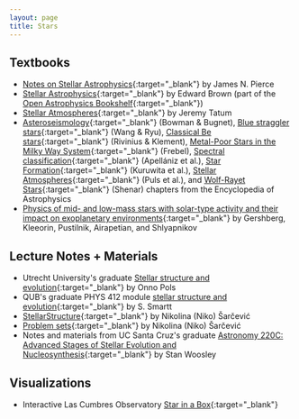 ```yaml
---
layout: page
title: Stars
---
```


## Textbooks
- [Notes on Stellar Astrophysics](https://mavdisk.mnsu.edu/wp5884kt/nsa/){:target="_blank"} by James N. Pierce
- [Stellar Astrophysics](https://web.pa.msu.edu/people/ebrown/docs/stellar-notes.pdf){:target="_blank"} by Edward Brown (part of the [Open Astrophysics Bookshelf](http://open-astrophysics-bookshelf.github.io){:target="_blank"})
- [Stellar Atmospheres](https://www.astro.uvic.ca/~tatum/stellatm.html){:target="_blank"} by Jeremy Tatum
- [Asteroseismology](https://arxiv.org/abs/2410.01715){:target="_blank"} (Bowman & Bugnet), [Blue straggler stars](https://arxiv.org/abs/2410.10314){:target="_blank"} (Wang & Ryu), [Classical Be stars](https://arxiv.org/abs/2411.06882){:target="_blank"} (Rivinius & Klement), [Metal-Poor Stars in the Milky Way System](https://arxiv.org/abs/2411.15415){:target="_blank"} (Frebel), [Spectral classification](https://arxiv.org/abs/2410.07301){:target="_blank"} (Apellániz et al.), [Star Formation](https://arxiv.org/abs/2409.03371){:target="_blank"} (Kuruwita et al.), [Stellar Atmospheres](https://arxiv.org/abs/2409.03329){:target="_blank"} (Puls et al.), and [Wolf-Rayet Stars](https://arxiv.org/abs/2410.04436){:target="_blank"} (Shenar) chapters from the Encyclopedia of Astrophysics
- [Physics of mid- and low-mass stars with solar-type activity and their impact on exoplanetary environments](https://arxiv.org/abs/2411.11898){:target="_blank"} by Gershberg, Kleeorin, Pustilnik, Airapetian, and Shlyapnikov

## Lecture Notes + Materials
- Utrecht University's graduate [Stellar structure and evolution](https://www.astro.ru.nl/~onnop/education/stev_utrecht_notes/){:target="_blank"} by Onno Pols
- QUB's graduate PHYS 412 module [stellar structure and evolution](https://star.pst.qub.ac.uk/~sjs/teaching/stellarevol/index.html){:target="_blank"} by S. Smartt
- [StellarStructure](https://drive.google.com/drive/folders/1XApdgc0qiLuUoI6X7o_8GHFhcUp5PtF7){:target="_blank"} by Nikolina (Niko) Šarčević
- [Problem sets](https://github.com/nikosarcevic/PhysicsProblemSets#astro){:target="_blank"} by Nikolina (Niko) Šarčević
- Notes and materials from UC Santa Cruz's graduate [Astronomy 220C: Advanced Stages of Stellar Evolution and Nucleosynthesis](https://www.ucolick.org/~woosley/){:target="_blank"} by Stan Woosley

## Visualizations
- Interactive Las Cumbres Observatory [Star in a Box](https://starinabox.lco.global/#){:target="_blank"}